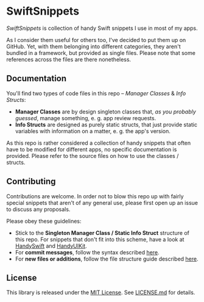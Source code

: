 # SwiftSnippets
*SwiftSnippets* is collection of handy Swift snippets I use in most of my apps.

As I consider them useful for others too, I've decided to put them up on GitHub. Yet, with them belonging into different categories, they aren't bundled in a framework, but provided as single files. Please note that some references across the files are there nonetheless.

## Documentation

You'll find two types of code files in this repo – *Manager Classes* & *Info Structs*:
- **Manager Classes** are by design singleton classes that, *as you probably guessed*, manage something, e. g. app review requests.
- **Info Structs** are designed as purely static structs, that just provide static variables with information on a matter, e. g. the app's version.

As this repo is rather considered a collection of handy snippets that often have to be modified for different apps, no specific documentation is provided. Please refer to the source files on how to use the classes / structs.

## Contributing

Contributions are welcome. In order not to blow this repo up with fairly special snippets that aren't of any general use, please first open up an issue to discuss any proposals.

Please obey these guidelines:
- Stick to the **Singleton Manager Class / Static Info Struct** structure of this repo. For snippets that don't fit into this scheme, have a look at [HandySwift](https://github.com/Flinesoft/HandySwift) and [HandyUIKit](https://github.com/Flinesoft/HandyUIKit).
- For **commit messages**, follow the syntax described [here](http://chris.beams.io/posts/git-commit/).
- For **new files or additions**, follow the file structure guide described [here](http://bestpractices.jamitlabs.com/t/file-structure-use-of-mark/84).

## License
This library is released under the [MIT License](http://opensource.org/licenses/MIT). See [LICENSE.md](https://github.com/fredpi/SwiftSnippets/blob/master/LICENSE.md) for details.
